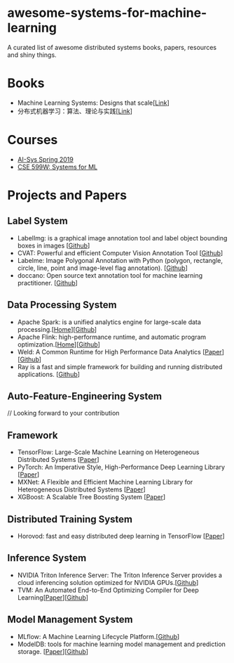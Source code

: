 # awesome-systems-for-machine-learning
A curated list of awesome distributed systems books, papers, resources and shiny things.

# Books
* Machine Learning Systems: Designs that scale[[Link](https://www.manning.com/books/machine-learning-systems)]
* 分布式机器学习：算法、理论与实践[[Link](https://book.douban.com/subject/30360968/)]

# Courses
* [AI-Sys Spring 2019](https://ucbrise.github.io/cs294-ai-sys-sp19)
* [CSE 599W: Systems for ML](http://dlsys.cs.washington.edu/)

# Projects and Papers

## Label System
* LabelImg: is a graphical image annotation tool and label object bounding boxes in images [[Github](https://github.com/tzutalin/labelImg)]
* CVAT: Powerful and efficient Computer Vision Annotation Tool [[Github](https://github.com/opencv/cvat)]
* Labelme: Image Polygonal Annotation with Python (polygon, rectangle, circle, line, point and image-level flag annotation). [[Github](https://github.com/wkentaro/labelme)]
* doccano: Open source text annotation tool for machine learning practitioner. [[Github](https://github.com/doccano/doccano)]

## Data Processing System
* Apache Spark: is a unified analytics engine for large-scale data processing.[[Home](https://spark.apache.org/)][[Github](https://github.com/apache/spark)]
* Apache Flink: high-performance runtime, and automatic program optimization.[[Home](http://flink.apache.org)][[Github](https://github.com/apache/flink)]
* Weld: A Common Runtime for High Performance
Data Analytics [[Paper](https://cs.stanford.edu/~matei/papers/2017/cidr_weld.pdf)][[Github](https://github.com/weld-project/weld)]
* Ray is a fast and simple framework for building and running distributed applications. [[Github](https://github.com/ray-project/ray)]
## Auto-Feature-Engineering System
// Looking forward to your contribution

## Framework
* TensorFlow:
Large-Scale Machine Learning on Heterogeneous Distributed Systems [[Paper](https://arxiv.org/pdf/1603.04467.pdf)]
* PyTorch: An Imperative Style, High-Performance
Deep Learning Library [[Paper](https://arxiv.org/pdf/1912.01703.pdf)]
* MXNet: A Flexible and Efficient Machine Learning
Library for Heterogeneous Distributed Systems [[Paper](https://arxiv.org/pdf/1512.01274.pdf)]
* XGBoost: A Scalable Tree Boosting System [[Paper](https://arxiv.org/pdf/1603.02754.pdf)]

## Distributed Training System
* Horovod: fast and easy distributed deep learning in TensorFlow [[Paper](https://arxiv.org/pdf/1802.05799.pdf)]

## Inference System
* NVIDIA Triton Inference Server: The Triton Inference Server provides a cloud inferencing solution optimized for NVIDIA GPUs.[[Github](https://github.com/NVIDIA/triton-inference-server)]
* TVM: An Automated End-to-End Optimizing Compiler for Deep Learning[[Paper](https://www.usenix.org/system/files/osdi18-chen.pdf)][[Github](https://github.com/apache/incubator-tvm)]

## Model Management System
* MLflow: A Machine Learning Lifecycle Platform.[[Github](https://github.com/mlflow/mlflow)]
* ModelDB: tools for machine learning model management and prediction storage. [[Paper](https://dspace.mit.edu/handle/1721.1/113540)][[Github](https://github.com/VertaAI/modeldb)]

